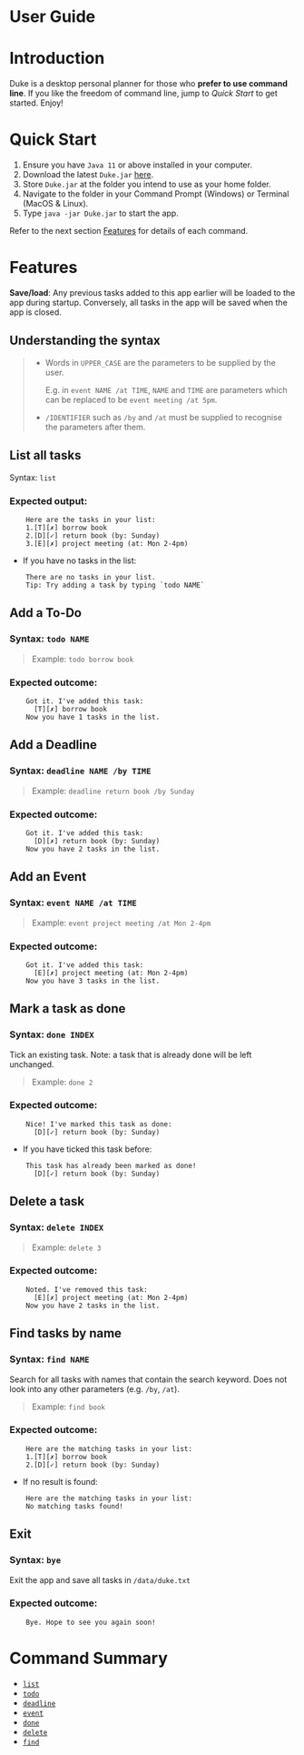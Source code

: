 # User Guide
# Introduction
Duke is a desktop personal planner for those who **prefer to use command line**.
If you like the freedom of command line, jump to *Quick Start* to get started. Enjoy!

# Quick Start
1. Ensure you have `Java 11` or above installed in your computer.
1. Download the latest `Duke.jar` [here](https://github.com/lowjiayee/duke/releases).
1. Store `Duke.jar` at the folder you intend to use as your home folder.
1. Navigate to the folder in your Command Prompt (Windows) or Terminal (MacOS & Linux).
1. Type `java -jar Duke.jar` to start the app.

Refer to the next section [Features](#features) for details of each command.

# Features

**Save/load**: Any previous tasks added to this app earlier will be loaded to the app during startup. Conversely, all tasks in the app will be saved when the app is closed.

## Understanding the syntax
> - Words in `UPPER_CASE` are the parameters to be supplied by the user.
> 
>   E.g. in `event NAME /at TIME`, `NAME` and `TIME` are parameters which can be replaced to be `event meeting /at 5pm`.
> 
> - `/IDENTIFIER` such as `/by` and `/at` must be supplied to recognise the parameters after them.

## List all tasks

Syntax: `list`

### Expected output:
```
	Here are the tasks in your list:
	1.[T][✗] borrow book
	2.[D][✓] return book (by: Sunday)
	3.[E][✗] project meeting (at: Mon 2-4pm)
```
- If you have no tasks in the list:
```
	There are no tasks in your list.
	Tip: Try adding a task by typing `todo NAME`
```

## Add a To-Do

### Syntax: `todo NAME`

> Example: `todo borrow book`

### Expected outcome:
```
	Got it. I've added this task:
	  [T][✗] borrow book
	Now you have 1 tasks in the list.
```

## Add a Deadline

### Syntax: `deadline NAME /by TIME`

> Example: `deadline return book /by Sunday`

### Expected outcome:
```
	Got it. I've added this task:
	  [D][✗] return book (by: Sunday)
	Now you have 2 tasks in the list.
```

## Add an Event

### Syntax: `event NAME /at TIME`

> Example: `event project meeting /at Mon 2-4pm`

### Expected outcome:
```
	Got it. I've added this task:
	  [E][✗] project meeting (at: Mon 2-4pm)
	Now you have 3 tasks in the list.
```

## Mark a task as done

### Syntax: `done INDEX`

Tick an existing task.
Note: a task that is already done will be left unchanged.

> Example: `done 2`

### Expected outcome:
```
	Nice! I've marked this task as done:
	  [D][✓] return book (by: Sunday)
```
- If you have ticked this task before:
```
	This task has already been marked as done!
	  [D][✓] return book (by: Sunday)
```

## Delete a task

### Syntax: `delete INDEX`

> Example: `delete 3`

### Expected outcome:
```
	Noted. I've removed this task:
	  [E][✗] project meeting (at: Mon 2-4pm)
	Now you have 2 tasks in the list.
```

## Find tasks by name

### Syntax: `find NAME`

Search for all tasks with names that contain the search keyword.
Does not look into any other parameters (e.g. `/by`, `/at`).

> Example: `find book`

### Expected outcome:
```
	Here are the matching tasks in your list:
	1.[T][✗] borrow book
	2.[D][✓] return book (by: Sunday)
```
- If no result is found:
```
	Here are the matching tasks in your list:
	No matching tasks found!
```

## Exit

### Syntax: `bye`

Exit the app and save all tasks in `/data/duke.txt`

### Expected outcome:
```
	Bye. Hope to see you again soon!
```

# Command Summary

- [`list`](#list-all-tasks)
- [`todo`](#add-a-to-do)
- [`deadline`](#add-a-deadline)
- [`event`](#add-an-event)
- [`done`](#mark-a-task-as-done)
- [`delete`](#delete-a-task)
- [`find`](#find-tasks-by-name)
